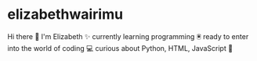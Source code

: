 # elizabethwairimu
Hi there 👋 I'm Elizabeth ✨ currently learning programming 🖲️ ready to enter into the world of coding 💻 curious about Python, HTML, JavaScript 📱 
